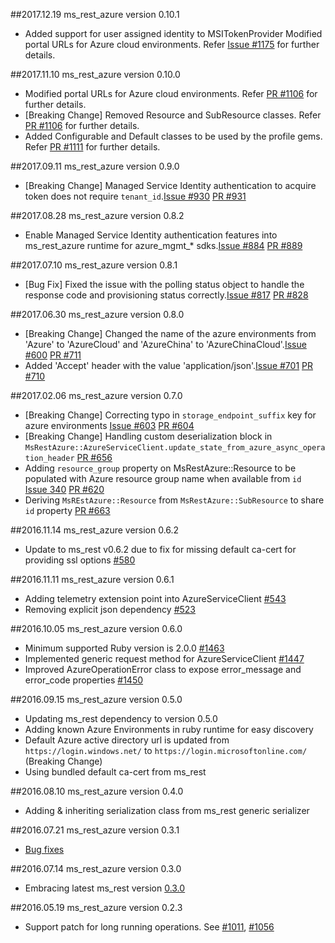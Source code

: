 ##2017.12.19 ms_rest_azure version 0.10.1
* Added support for user assigned identity to MSITokenProvider Modified portal URLs for Azure cloud environments. Refer [Issue #1175](https://github.com/Azure/azure-sdk-for-ruby/issues/1175) for further details.

##2017.11.10 ms_rest_azure version 0.10.0
* Modified portal URLs for Azure cloud environments. Refer [PR #1106](https://github.com/Azure/azure-sdk-for-ruby/pull/1106) for further details.
* [Breaking Change] Removed Resource and SubResource classes. Refer [PR #1106](https://github.com/Azure/azure-sdk-for-ruby/pull/1106) for further details.
* Added Configurable and Default classes to be used by the profile gems. Refer [PR #1111](https://github.com/Azure/azure-sdk-for-ruby/pull/1111) for further details.

##2017.09.11 ms_rest_azure version 0.9.0
* [Breaking Change] Managed Service Identity authentication to acquire token does not require `tenant_id`.[Issue #930](https://github.com/Azure/azure-sdk-for-ruby/issues/930) [PR #931](https://github.com/Azure/azure-sdk-for-ruby/pull/931)

##2017.08.28 ms_rest_azure version 0.8.2
* Enable Managed Service Identity authentication features into ms_rest_azure runtime for azure_mgmt_* sdks.[Issue #884](https://github.com/Azure/azure-sdk-for-ruby/issues/884) [PR #889](https://github.com/Azure/azure-sdk-for-ruby/pull/889)

##2017.07.10 ms_rest_azure version 0.8.1
* [Bug Fix] Fixed the issue with the polling status object to handle the response code and provisioning status correctly.[Issue #817](https://github.com/Azure/azure-sdk-for-ruby/issues/817) [PR #828](https://github.com/Azure/azure-sdk-for-ruby/pull/828)

##2017.06.30 ms_rest_azure version 0.8.0
* [Breaking Change] Changed the name of the azure environments from 'Azure' to 'AzureCloud' and 'AzureChina' to 'AzureChinaCloud'.[Issue #600](https://github.com/Azure/azure-sdk-for-ruby/issues/600) [PR #711](https://github.com/Azure/azure-sdk-for-ruby/pull/711)
* Added 'Accept' header with the value 'application/json'.[Issue #701](https://github.com/Azure/azure-sdk-for-ruby/issues/701) [PR #710](https://github.com/Azure/azure-sdk-for-ruby/pull/710)

##2017.02.06 ms_rest_azure version 0.7.0
* [Breaking Change] Correcting typo in `storage_endpoint_suffix` key for azure environments [Issue #603](https://github.com/Azure/azure-sdk-for-ruby/issues/603) [PR #604](https://github.com/Azure/azure-sdk-for-ruby/pull/604)
* [Breaking Change] Handling custom deserialization block in `MsRestAzure::AzureServiceClient.update_state_from_azure_async_operation_header` [PR #656](https://github.com/Azure/azure-sdk-for-ruby/pull/656)
* Adding `resource_group` property on MsRestAzure::Resource to be populated with Azure resource group name when available from `id` [Issue 340](https://github.com/Azure/azure-sdk-for-ruby/issues/340) [PR #620](https://github.com/Azure/azure-sdk-for-ruby/pull/620)
* Deriving `MsREstAzure::Resource` from `MsRestAzure::SubResource` to share `id` property [PR #663](https://github.com/Azure/azure-sdk-for-ruby/pull/663)

##2016.11.14 ms_rest_azure version 0.6.2
* Update to ms_rest v0.6.2 due to fix for missing default ca-cert for providing ssl options [#580](https://github.com/Azure/azure-sdk-for-ruby/issues/580)

##2016.11.11 ms_rest_azure version 0.6.1
* Adding telemetry extension point into AzureServiceClient [#543](https://github.com/Azure/azure-sdk-for-ruby/pull/543)
* Removing explicit json dependency [#523](https://github.com/Azure/azure-sdk-for-ruby/pull/523)

##2016.10.05 ms_rest_azure version 0.6.0
* Minimum supported Ruby version is 2.0.0 [#1463](https://github.com/Azure/autorest/pull/1463)
* Implemented generic request method for AzureServiceClient [#1447](https://github.com/Azure/autorest/pull/1447)
* Improved AzureOperationError class to expose error_message and error_code properties [#1450](https://github.com/Azure/autorest/pull/1450)

##2016.09.15 ms_rest_azure version 0.5.0
* Updating ms_rest dependency to version 0.5.0
* Adding known Azure Environments in ruby runtime for easy discovery
* Default Azure active directory url is updated from `https://login.windows.net/` to `https://login.microsoftonline.com/` (Breaking Change)
* Using bundled default ca-cert from ms_rest

##2016.08.10 ms_rest_azure version 0.4.0
* Adding & inheriting serialization class from ms_rest generic serializer

##2016.07.21 ms_rest_azure version 0.3.1
* [Bug fixes](https://github.com/Azure/autorest/commit/ede944a1fa30a7453aa30e6fa79154dc43393cdf)

##2016.07.14 ms_rest_azure version 0.3.0
* Embracing latest ms_rest version [0.3.0](https://rubygems.org/gems/ms_rest)

##2016.05.19 ms_rest_azure version 0.2.3
* Support patch for long running operations. See [#1011](https://github.com/Azure/autorest/pull/1011), [#1056](https://github.com/Azure/autorest/pull/1056)
